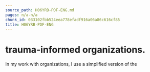 ```yaml
---
source_path: H06YRB-PDF-ENG.md
pages: n/a-n/a
chunk_id: 033102fbb524eea778efadf916a06a86c616cf85
title: H06YRB-PDF-ENG
---
```

# trauma-informed organizations.

In my work with organizations, I use a simplified version of the
